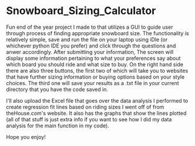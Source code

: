 # Snowboard_Sizing_Calculator
Fun end of the year project I made to that utilizes a GUI to guide user through process of finding appropriate snowboard size. The functionality is relatively simple, save and run the file on your laptop using iDle (or whichever python IDE you prefer) and click through the questions and anwer accordingly. After submitting your information, The screen will display some information pertaining to what your preferences say about which board you should ride and what size to buy. On the right hand side there are also three buttons, the first two of which will take you to websites that have further sizing information or buying options based on your style choices. The third one will save your results as a .txt file in your current directory that you have the code saved in. 

I'll also upload the Excel file that goes over the data analysis I performed to create regression fit lines based on riding sizes I went off of from theHouse.com's website. It also has the graphs that show the lines plotted (all of that stuff is just extra info if you want to see how I did my data analysis for the main function in my code). 

Hope you enjoy! 
